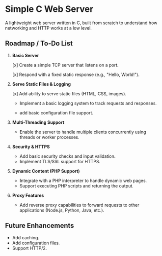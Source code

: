 # Simple C Web Server

A lightweight web server written in C, built from scratch to understand how networking and HTTP works at a low level.

## Roadmap / To-Do List

1. **Basic Server**

   [x] Create a simple TCP server that listens on a port.
   
   [x] Respond with a fixed static response (e.g., "Hello, World!").

3. **Serve Static Files & Logging**

   [x] Add ability to serve static files (HTML, CSS, images).
   
   * Implement a basic logging system to track requests and responses.
     
   * add basic configuration file support.

5. **Multi-Threading Support**

   * Enable the server to handle multiple clients concurrently using threads or worker processes.

6. **Security & HTTPS**

   * Add basic security checks and input validation.
   * Implement TLS/SSL support for HTTPS.


5. **Dynamic Content (PHP Support)**

   * Integrate with a PHP interpreter to handle dynamic web pages.
   * Support executing PHP scripts and returning the output.

6. **Proxy Features**

   * Add reverse proxy capabilities to forward requests to other applications (Node.js, Python, Java, etc.).

## Future Enhancements

* Add caching.
* Add configuration files.
* Support HTTP/2.
